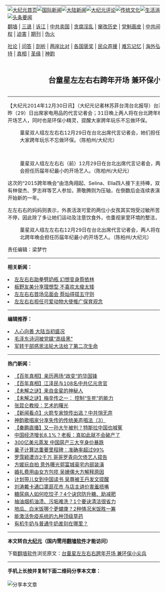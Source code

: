 <a name="1" id="1" target="_blank"></a><span id="1"></span>
<table align=center border="0"><tr><td colspan="2" VALIGN=TOP><a href="https://github.com/hknvps3706/djy/blob/master/gb/nf1351518.md#1"><img src="https://raw.githubusercontent.com/hknvps3706/www/master/t/djy/1.jpg" title="大纪元首页" alt="大纪元首页"></a><a href="https://github.com/hknvps3706/djy/blob/master/gb/n24hr.md#1"><img src="https://raw.githubusercontent.com/hknvps3706/www/master/t/djy/3.jpg" title="国际新闻" alt="国际新闻"></a><a href="https://github.com/hknvps3706/djy/blob/master/gb/nsc413.md#1"><img src="https://raw.githubusercontent.com/hknvps3706/www/master/t/djy/4.jpg" title="大陆新闻" alt="大陆新闻"></a><a href="https://github.com/hknvps3706/djy/blob/master/gb/news392.md#1"><img src="https://raw.githubusercontent.com/hknvps3706/www/master/t/djy/5.jpg" title="大纪元评论" alt="大纪元评论"></a><a href="https://github.com/hknvps3706/djy/blob/master/gb/news2007.md#1"><img src="https://raw.githubusercontent.com/hknvps3706/www/master/t/djy/6.jpg" title="传统文化" alt="传统文化"></a><a href="https://github.com/hknvps3706/djy/blob/master/gb/news2008.md#1"><img src="https://raw.githubusercontent.com/hknvps3706/www/master/t/djy/7.jpg" title="生活消费" alt="生活消费"></a><a href="https://github.com/hknvps3706/djy/blob/master/gb/ncyule.md#1"><img src="https://raw.githubusercontent.com/hknvps3706/www/master/t/djy/8.jpg" title="娱乐休闲" alt="娱乐休闲"></a><a href="https://github.com/hknvps3706/djy/blob/master/gb/nsc1002.md#1"><img src="https://raw.githubusercontent.com/hknvps3706/www/master/t/djy/9.jpg" title="健康" alt="健康"></a><a href="https://github.com/hknvps3706/djy/blob/master/gb/nf6092.md#1"><img src="https://raw.githubusercontent.com/hknvps3706/www/master/t/djy/10a.jpg" title="独家" alt="独家"></a><a href="https://github.com/hknvps3706/djy/blob/master/gb/nf4514.md#1"><img src="https://raw.githubusercontent.com/hknvps3706/www/master/t/djy/12a.jpg" title="头条要闻" alt="头条要闻"></a></td></tr>
<tr><td colspan="2" VALIGN=TOP><a target="_blank" href="https://github.com/hknvps3706/www/blob/master/README.md?zsrh#1">翻墙</a> | <a target="_blank" href="https://github.com/hknvps3706/djy/blob/master/gb/nf5657.md#1">三退</a> | <a target="_blank" href="https://github.com/hknvps3706/djy/blob/master/gb/nf6124.md#1">诉江</a> | <a target="_blank" href="https://github.com/hknvps3706/djy/blob/master/gb/nf1176117.md#1">中共卖国</a> | <a target="_blank" href="https://github.com/hknvps3706/djy/blob/master/gb/nf5773.md#1">贪腐淫乱</a> | <a target="_blank" href="https://github.com/hknvps3706/djy/blob/master/gb/nf1176115.md#1">窜改历史</a> | <a target="_blank" href="https://github.com/hknvps3706/djy/blob/master/gb/nf1176107.md#1">党魁画皮</a> | <a target="_blank" href="https://github.com/hknvps3706/djy/blob/master/gb/nf1320400.md#1">中共间谍</a> | <a target="_blank" href="https://github.com/hknvps3706/djy/blob/master/gb/nf1176114.md#1">破坏传统</a> | <a target="_blank" href="https://github.com/hknvps3706/ntdtv/blob/master/gb/prog447_1.md#1">恶贯满盈</a> | <a target="_blank" href="https://github.com/hknvps3706/djy/blob/master/gb/ncid278.md#1">人权</a> | <a target="_blank" href="https://github.com/hknvps3706/djy/blob/master/gb/nf1176111.md#1">迫害</a> | <a target="_blank" href="https://gitlab.com/szzdlab/mh-qikan/blob/master/README.md#1">期刊</a> | <a target="_blank" href="https://github.com/hknvps3706/djy/blob/master/gb/nf5562.md#1">伪火</a></p><p><a target="_blank" href="https://github.com/hknvps3706/djy/blob/master/gb/9p.md#1">社论</a> | <a target="_blank" href="https://github.com/hknvps3706/djy/blob/master/gb/nf4378.md#1">问答</a> | <a target="_blank" href="https://github.com/hknvps3706/djy/blob/master/gb/nf5792.md#1">剖析</a> | <a target="_blank" href="https://github.com/hknvps3706/djy/blob/master/gb/nf5735.md#1">两岸比对</a> | <a target="_blank" href="https://github.com/hknvps3706/djy/blob/master/gb/nf6119.md#1">各国褒奖</a> | <a target="_blank" href="https://github.com/hknvps3706/djy/blob/master/gb/nf6120.md#1">民众声援</a> | <a target="_blank" href="https://github.com/hknvps3706/djy/blob/master/gb/nf1188594.md#1">难忘记忆</a> | <a target="_blank" href="https://github.com/hknvps3706/djy/blob/master/gb/nf3180.md#1">海外弘传</a> | <a target="_blank" href="https://github.com/hknvps3706/djy/blob/master/gb/nf5410.md#1">万人上访</a> | <a target="_blank" href="https://github.com/hknvps3706/www/blob/master/README.md?zsrh#1">平台首页</a> | <a target="_blank" href="https://github.com/hknvps3706/djy/blob/master/gb/nf4386.md#1">支持</a> | <a target="_blank" href="https://github.com/hknvps3706/djy/blob/master/gb/nf4389.md#1">真相</a> | <a target="_blank" href="https://github.com/hknvps3706/djy/blob/master/gb/nf5790.md#1">圣缘</a> | <a target="_blank" href="https://github.com/hknvps3706/djy/blob/master/gb/nf4786.md#1">神韵</a></td></tr>
<tr><td VALIGN=TOP width="626"><h2 align=center>台童星左左右右跨年开场 兼环保小尖兵</h2>

<h6></h6>
<hr>
	<p>【大纪元2014年12月30日讯】（大纪元记者林苏菲台湾台北报导）台湾童星双人组<ahref="https://github.com/hknvps3706/djy/blob/master/gb/tag/%E5%B7%A6%E5%B7%A6%E5%8F%B3%E5%8F%B3.md#1">左左右右</a>，昨（29）日出席家电用品的代言记者会；31日晚上两人将在台北跨年晚会担任历届年纪最小的开场艺人，同时也是环保小精灵，提醒大家跨年玩乐不忘做环保。<br />
	<figure id="attachment_5818167" aria-describedby="caption-attachment-5818167" style="width: 600px" class="wp-caption aligncenter"><ahref=" https://i.epochtimes.com/assets/uploads/2014/12/1412291256432384-600x400.jpg" target="_blank" rel="noreferrer noopener"></a><figcaption id="caption-attachment-5818167" class="wp-caption-text">童星双人组<ahref="https://github.com/hknvps3706/djy/blob/master/gb/tag/%E5%B7%A6%E5%B7%A6%E5%8F%B3%E5%8F%B3.md#1">左左右右</a>12月29日在台北出席代言记者会，她们担任环保小精灵，提醒大家跨年玩乐不忘做环保。（陈柏州/大纪元）</figcaption></figure><br />
	<figure id="attachment_5818179" aria-describedby="caption-attachment-5818179" style="width: 600px" class="wp-caption aligncenter"><ahref=" https://i.epochtimes.com/assets/uploads/2014/12/1412291256342384-600x400.jpg" target="_blank" rel="noreferrer noopener"></a><figcaption id="caption-attachment-5818179" class="wp-caption-text">童星双人组左左右右（前）12月29日在台北出席代言记者会，两人将在台北跨年晚会担任历届年纪最小的开场艺人。（陈柏州/大纪元）</figcaption></figure></p>
<p>这次的“2015跨年晚会”由浩角翔起、Selina、Ella四人接下主持棒，双胞胎左左右右唱开场，还有林俊杰、罗志祥等艺人参加，萧敬腾则为压轴，在倒数后会连续表演近一小时，陪伴民众一起开始新的一年。</p>
<p>左左右右的妈妈则表示，外表活泼可爱的两位小女孩其实饱受过敏所苦，只要天气变冷就鼻涕流不停，因此除了多让她们运动及注意饮食外，也重视家里环境的整洁，避免过敏的情况发生。</p>
<figure id="attachment_5818193" aria-describedby="caption-attachment-5818193" style="width: 480px" class="wp-caption aligncenter"><ahref=" https://i.epochtimes.com/assets/uploads/2014/12/1412291256592384.jpg" target="_blank" rel="noreferrer noopener"></a><figcaption id="caption-attachment-5818193" class="wp-caption-text">童星双人组左左右右12月29日在台北出席代言记者会，两人将在台北跨年晚会担任历届年纪最小的开场艺人。（陈柏州/大纪元）</figcaption></figure>
<p>责任编辑：梁梦竹</p>
<p>
	
<hr>


<strong>相关新闻：</strong>
<li><a href="https://github.com/hknvps3706/djy/blob/master/gb/14/7/11/n4198019.md#1">左左右右跆拳劈奶瓶 幻想变身蔡依林</a></li>
<li><a href="https://github.com/hknvps3706/djy/blob/master/gb/14/7/17/n4202944.md#1">板野友美分享理想型  不喜欢太瘦太矮</a></li>
<li><a href="https://github.com/hknvps3706/djy/blob/master/gb/14/7/26/n4210130.md#1">左左右右首场见面会 蔡灿得提五守则</a></li>
<li><a href="https://github.com/hknvps3706/djy/blob/master/gb/14/7/31/n4213987.md#1">左左右右担任可爱动物大使推广保育观念</a></li>
<hr>


<strong>编辑推荐：</strong>
<li><a href="https://github.com/upjkzu3674/djy/blob/master/gb/15/7/17/n4482910.md?dfh#1" target="_blank">人心向善 大陆当初盛况</a></li><li><a href="https://github.com/tsiac2612/djy/blob/master/gb/17/11/26/n9894912.md#1" target="_blank">毛泽东诗词被党媒“高级黑”</a></li><li><a href="https://github.com/tsiac2612/djy/blob/master/gb/16/4/11/n7543764.md#1" target="_blank">军转干部感恩法轮大法给了第二次生命</a></li>
<hr>

<strong>热门新闻：</strong>
<li><a href="https://github.com/hknvps3706/djy/blob/master/gb/22/1/21/n13521022.md#1">【百年真相】亲历两场“政变”的华国锋</a></li>
<li><a href="https://github.com/hknvps3706/djy/blob/master/gb/22/1/21/n13519237.md#1">【百年真相】江泽民与108名中共亿元贪官</a></li>
<li><a href="https://github.com/hknvps3706/djy/blob/master/gb/22/1/20/n13518546.md#1">【未解之谜】来自金星的神秘人</a></li>
<li><a href="https://github.com/hknvps3706/djy/blob/master/gb/22/1/21/n13521460.md#1">【未解之谜】梅辛传之一： 控制“生死”的能力</a></li>
<li><a href="https://github.com/hknvps3706/djy/blob/master/gb/22/1/19/n13516639.md#1">张昆仑教授：艺术的曙光</a></li>
<li><a href="https://github.com/hknvps3706/djy/blob/master/gb/22/1/26/n13531755.md#1">【新闻看点】火箭专家惊传出逃？中共悄无声</a></li>
<li><a href="https://github.com/hknvps3706/djy/blob/master/gb/22/1/27/n13532075.md#1">神韵歌唱家分享失传的传统美声唱法（3）</a></li>
<li><a href="https://github.com/hknvps3706/djy/blob/master/gb/22/1/26/n13531854.md#1">【秦鹏直播】又一孙大午被判？特斯拉中国也喊冤</a></li>
<li><a href="https://github.com/hknvps3706/djy/blob/master/gb/22/1/24/n13525817.md#1">中国经济增长8.1%？老板：真如此就不会破产了</a></li>
<li><a href="https://github.com/hknvps3706/djy/blob/master/gb/22/1/25/n13528911.md#1">300亿美元蒸发 中国房产三大亨身价暴跌</a></li>
<li><a href="https://github.com/hknvps3706/djy/blob/master/gb/22/1/25/n13527522.md#1">量子计算达重要里程碑：准确率超过99%</a></li>
<li><a href="https://github.com/hknvps3706/djy/blob/master/gb/22/1/26/n13530570.md#1">罗霈颖遭诈2千万 哥哥罗青向欠债艺人提告</a></li>
<li><a href="https://github.com/hknvps3706/djy/blob/master/gb/22/1/24/n13527028.md#1">方媛玩自拍 意外曝光郭富城豪宅内部装潢</a></li>
<li><a href="https://github.com/hknvps3706/djy/blob/master/gb/22/1/24/n13526911.md#1">婚礼费用由女方包揽 吴姗儒大方解释原因</a></li>
<li><a href="https://github.com/hknvps3706/djy/blob/master/gb/22/1/26/n13531463.md#1">计划带儿女到中国读书 吴尊被王丹发文提醒</a></li>
<li><a href="https://github.com/hknvps3706/djy/blob/master/gb/22/1/25/n13529046.md#1">刘涛戴卡通口罩逛花市 与店主讲价害羞捂嘴</a></li>
<li><a href="https://github.com/hknvps3706/djy/blob/master/gb/22/1/24/n13526706.md#1">糖尿病人如何吃饺子？4个诀窍防升糖、助减肥</a></li>
<li><a href="https://github.com/hknvps3706/djy/blob/master/gb/22/1/25/n13527183.md#1">抽油烟机油渍、污垢难洗？1个要诀清洁很省力</a></li>
<li><a href="https://github.com/hknvps3706/djy/blob/master/gb/21/12/29/n13466212.md#1">地瓜、白米饭哪个更健康？2种情况米饭胜一筹</a></li>
<li><a href="https://github.com/hknvps3706/djy/blob/master/gb/22/1/25/n13528477.md#1">能激活免疫系统的九种顶级草药</a></li>
<li><a href="https://github.com/hknvps3706/djy/blob/master/gb/22/1/24/n13526294.md#1">有机牛奶与普通牛奶差别在哪里？</a></li>
<hr>

<strong>本文转自<a href="https://www.epochtimes.com">大纪元</a>（国内需用<a href="https://github.com/hknvps3706/www/blob/master/README.md#8">翻墙软件</a>才能访问）</strong><p>下载<a href="https://github.com/hknvps3706/www/blob/master/README.md#8">翻墙软件</a>浏览原文：<a href="https://www.epochtimes.com/gb/14/12/29/n4329538.htm">台童星左左右右跨年开场 兼环保小尖兵</a></p><hr>

<strong>手机上长按并复制下面二维码分享本文章：</strong><br><br><img src="https://chart.apis.google.com/chart?cht=qr&chs=240x240&choe=UTF-8&chld=M|2&chl=https://github.com/hknvps3706/djy/blob/master/gb/14/12/29/n4329538.md%231" title="分享本文章"></td><td VALIGN=TOP><a href="https://github.com/hknvps3706/djy/blob/master/gb/16/1/21/n4622075.md?dfh#1" target="_blank"><img src="https://raw.githubusercontent.com/hknvps3706/djy/master/gb/300/wei-f1.jpg" title="中共的伪火骗局"  alt="中共的伪火骗局"></a><br><a href="https://github.com/hknvps3706/www/blob/master/README.md?dfh#9" target="_blank"><img src="https://raw.githubusercontent.com/hknvps3706/djy/master/gb/300/yong-h.jpg" title="永恒的见证"  alt="永恒的见证"></a><br><a href="https://github.com/hknvps3706/djy/blob/master/gb/13/9/29/n3974789.md?dfh#1" target="_blank"><img src="https://raw.githubusercontent.com/hknvps3706/djy/master/gb/300/shang-lnz.jpg" title="善良女子被中共投男牢"  alt="善良女子被中共投男牢"></a><br><a href="https://github.com/hknvps3706/djy/blob/master/gb/16/3/16/n4663449.md?dfh#1" target="_blank"><img src="https://raw.githubusercontent.com/hknvps3706/djy/master/gb/300/huo-z3.jpg" title="警卫目击活摘器官"  alt="警卫目击活摘器官"></a><br><a href="https://github.com/hknvps3706/djy/blob/master/gb/16/8/7/n8177641.md?dfh#1" target="_blank"><img src="https://raw.githubusercontent.com/hknvps3706/djy/master/gb/300/huo-z4.jpg" title="证人描述活摘恐怖"  alt="证人描述活摘恐怖"></a><br><a href="https://github.com/hknvps3706/djy/blob/master/gb/10/4/19/n2881569.md?dfh#1" target="_blank"><img src="https://raw.githubusercontent.com/hknvps3706/djy/master/gb/300/huo-z1.jpg" title="揭开活摘器官黑幕"  alt="揭开活摘器官黑幕"></a><br><a href="https://github.com/hknvps3706/djy/blob/master/gb/10/11/7/n3077476.md?dfh#1" target="_blank"><img src="https://raw.githubusercontent.com/hknvps3706/djy/master/gb/300/ma-ks.jpg" title="马克思的成魔之路"  alt="马克思的成魔之路"></a><br><a href="https://github.com/hknvps3706/djy/blob/master/gb/14/6/9/n4173977.md?dfh#1" target="_blank"><img src="https://raw.githubusercontent.com/hknvps3706/djy/master/gb/300/chang-zs.jpg" title="藏字石 蕴天机"  alt="藏字石 蕴天机"></a><br><a href="https://github.com/hknvps3706/djy/blob/master/gb/18/5/10/n10381511.md?dfh#1" target="_blank"><img src="https://raw.githubusercontent.com/hknvps3706/djy/master/gb/300/st1.jpg" title="关注三亿人三退"  alt="关注三亿人三退"></a><br><a href="https://github.com/hknvps3706/djy/blob/master/gb/18/3/21/n10237682.md?dfh#1" target="_blank"><img src="https://raw.githubusercontent.com/hknvps3706/djy/master/gb/300/jie-t.jpg" title="解体中共复兴中华"  alt="解体中共复兴中华"></a><br><a href="https://github.com/hknvps3706/djy/blob/master/gb/9/2/9/n2422991.md?dfh#1" target="_blank"><img src="https://raw.githubusercontent.com/hknvps3706/djy/master/gb/300/gao-zs.jpg" title="中共迫害良心律师"  alt="中共迫害良心律师"></a><br><a href="https://github.com/hknvps3706/djy/blob/master/gb/18/12/9/n10900044.md?dfh#1" target="_blank"><img src="https://raw.githubusercontent.com/hknvps3706/djy/master/gb/300/sj1.jpg" title="三百多万人举报江泽民"  alt="三百多万人举报江泽民"></a><br><a href="https://github.com/hknvps3706/djy/blob/master/gb/18/8/28/n10672014.md?dfh#1" target="_blank"><img src="https://raw.githubusercontent.com/hknvps3706/djy/master/gb/300/sj2.jpg" title="这些官员为何起诉江泽民"  alt="这些官员为何起诉江泽民"></a><br><a href="https://github.com/hknvps3706/djy/blob/master/gb/8/12/18/n2367165.md?dfh#1" target="_blank"><img src="https://raw.githubusercontent.com/hknvps3706/djy/master/gb/300/liangan.jpg" title="海峡两岸的强烈对比"  alt="海峡两岸的强烈对比"></a><br><a href="https://github.com/hknvps3706/djy/blob/master/gb/15/12/10/n4593139.md?dfh#1" target="_blank"><img src="https://raw.githubusercontent.com/hknvps3706/djy/master/gb/300/jia-ndzl.jpg" title="加拿大总理的贺信"  alt="加拿大总理的贺信"></a><br><a href="https://github.com/hknvps3706/djy/blob/master/gb/11/6/17/n3289382.md?dfh#1" target="_blank"><img src="https://raw.githubusercontent.com/hknvps3706/djy/master/gb/300/xiao-wd.jpg" title="探寻真相兼听则明"  alt="探寻真相兼听则明"></a><br><a href="https://github.com/hknvps3706/djy/blob/master/gb/18/10/27/n10812623.md?dfh#1" target="_blank"><img src="https://raw.githubusercontent.com/hknvps3706/djy/master/gb/300/yindu.jpg" title="印度媒体报道东方"  alt="印度媒体报道东方"></a><br><a href="https://github.com/hknvps3706/djy/blob/master/gb/18/6/9/n10469652.md?dfh#1" target="_blank"><img src="https://raw.githubusercontent.com/hknvps3706/djy/master/gb/300/xie-j.jpg" title="不一样的海外校园"  alt="不一样的海外校园"></a><br><a href="https://github.com/hknvps3706/djy/blob/master/gb/7/4/5/n1669415.md?dfh#1" target="_blank"><img src="https://raw.githubusercontent.com/hknvps3706/djy/master/gb/300/li-up.jpg" title="从大师到徒弟的传奇"  alt="从大师到徒弟的传奇"></a><br><a href="https://github.com/hknvps3706/djy/blob/master/gb/17/5/26/n9191512.md?dfh#1" target="_blank"><img src="https://raw.githubusercontent.com/hknvps3706/djy/master/gb/300/zfl2.jpg" title="亿万人与东方一本奇书"  alt="亿万人与东方一本奇书"></a><br><a href="https://github.com/hknvps3706/djy/blob/master/gb/13/11/27/n4020290.md?dfh#1" target="_blank"><img src="https://raw.githubusercontent.com/hknvps3706/djy/master/gb/300/zhen-h.jpg" title="大陆见不到的震撼场面"  alt="大陆见不到的震撼场面"></a><br><a href="https://github.com/hknvps3706/djy/blob/master/gb/15/7/17/n4482910.md?dfh#1" target="_blank"><img src="https://raw.githubusercontent.com/hknvps3706/djy/master/gb/300/dalu-sk.jpg" title="人心向善 大陆当初盛况"  alt="人心向善 大陆当初盛况"></a><br><a href="https://github.com/hknvps3706/djy/blob/master/gb/19/1/5/n10955468.md?dfh#1" target="_blank"><img src="https://raw.githubusercontent.com/hknvps3706/djy/master/gb/300/zfl1.jpg" title="追寻真理 这书讲什么"  alt="追寻真理 这书讲什么"></a><br><a href="https://github.com/hknvps3706/www/blob/master/README.md?dfh#1" target="_blank"><img src="https://raw.githubusercontent.com/hknvps3706/djy/master/gb/300/fq1.jpg" title="下载免费翻墙软件"  alt="下载免费翻墙软件"></a><br></td></tr></table>
